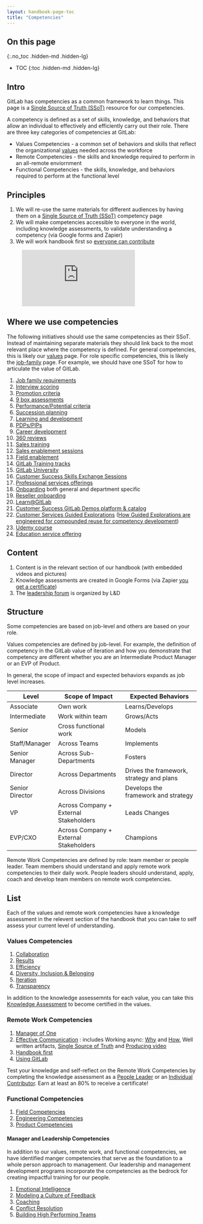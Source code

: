 ```yaml
---
layout: handbook-page-toc
title: "Competencies"
---
```


## On this page
{:.no_toc .hidden-md .hidden-lg}

- TOC
{:toc .hidden-md .hidden-lg}

## Intro

GitLab has competencies as a common framework to learn things. This page is a [Single Source of Truth (SSoT)](https://docs.gitlab.com/ee/development/documentation/styleguide.html#why-a-single-source-of-truth) resource for our competencies. 

A competency is defined as a set of skills, knowledge, and behaviors that allow an individual to effectively and efficiently carry out their role. There are three key categories of competencies at GitLab: 

*  Values Competencies - a common set of behaviors and skills that reflect the organizational [values](/handbook/values/) needed across the workforce
*  Remote Competencies - the skills and knowledge required to perform in an all-remote enviornment
*  Functional Competencies - the skills, knowledge, and behaviors required to perform at the functional level

## Principles

1. We will re-use the same materials for different audiences by having them on a [Single Source of Truth (SSoT)](https://docs.gitlab.com/ee/development/documentation/styleguide.html#why-a-single-source-of-truth) competency page
1. We will make competencies accessible to everyone in the world, including knowledge assessments, to validate understanding a competency (via Google forms and Zapier)
1. We will work handbook first so [everyone can contribute](https://about.gitlab.com/company/strategy/#mission)

 <!-- blank line -->
 <figure class="video_container">
   <iframe src="https://www.youtube.com/embed/oXTZQpICxeE" frameborder="0" allowfullscreen="true"> </iframe>
 </figure>
 <!-- blank line -->

## Where we use competencies 

The following initiatives should use the same competencies as their SSoT.
Instead of maintaining separate materials they should link back to the most relevant place where the competency is defined. For general competencies, this is likely our [values](/handbook/values/) page. For role specific competencies, this is likely the [job-family](/handbook/hiring/job-families/#format) page.
For example, we should have one SSoT for how to articulate the value of GitLab.

1.  [Job family requirements](/handbook/hiring/job-families/#format)
1.  [Interview scoring](/handbook/hiring/recruiting-framework/hiring-manager/#step-12hm-complete-feedback-in-greenhousenext-steps)
1.  [Promotion criteria](/handbook/people-group/promotions-transfers/)
1.  [9 box assessments](https://www.predictivesuccess.com/blog/9-box/)
1.  [Performance/Potential criteria](/handbook/people-group/performance-assessments-and-succession-planning/#the-performancepotential-matrix)
1.  [Succession planning](/handbook/people-group/performance-assessments-and-succession-planning/#succession-planning)
1.  [Learning and development](/handbook/people-group/learning-and-development/)
1.  [PDPs/PIPs](/handbook/leadership/underperformance/)
1.  [Career development](/handbook/people-group/learning-and-development/career-development/)
1.  [360 reviews](/handbook/people-group/360-feedback/)
1.  [Sales training](/handbook/sales/training/)
1.  [Sales enablement sessions](/handbook/sales/training/sales-enablement-sessions/)
1.  [Field enablement](/handbook/sales/field-operations/field-enablement/)
1.  [GitLab Training tracks](/training/)
1.  [GitLab University](https://docs.gitlab.com/ee/university/)
1.  [Customer Success Skills Exchange Sessions](/handbook/sales/training/customer-success-skills-exchange/)
1.  [Professional services offerings](/handbook/customer-success/professional-services-engineering/offerings/)
1.  [Onboarding](/handbook/people-group/general-onboarding/) both general and department specific
1.  [Reseller onboarding](/handbook/resellers/onboarding/)
1.  [Learn@GitLab](https://about.gitlab.com/learn/)
1.  [Customer Success GitLab Demos platform & catalog](https://gitlabdemo.com/)
1.  [Customer Services Guided Explorations](https://gitlab.com/guided-explorations) ([How Guided Explorations are engineered for compounded reuse for competency development](https://gitlab.com/guided-explorations/guided-exploration-concept/-/blob/master/README.md))
1.  [Udemy course](https://www.udemy.com/gitlab-for-beginners/)
1.  [Education service offering](https://about.gitlab.com/services/education/) 

## Content

1. Content is in the relevant section of our handbook (with embedded videos and pictures)
1. Knowledge assessments are created in Google Forms (via Zapier [you get a certificate](/handbook/people-group/learning-and-development/certifications/#how-to-create-a-knowledge-assessment))
1. The [leadership forum](/handbook/people-group/learning-and-development/leadership-forum/) is organized by L&D

## Structure
Some competencies are based on job-level and others are based on your role. 

Values competencies are defined by job-level. For example, the definition of competency in the GitLab value of iteration and how you demonstrate that competency are different whether you are an Intermediate Product Manager or an EVP of Product.

In general, the scope of impact and expected behaviors expands as job level increases.

| Level | Scope of Impact | Expected Behaviors | 
|-----------------|----------------------------------------|------------------------------------------|
| Associate | Own work | Learns/Develops | 
| Intermediate | Work within team | Grows/Acts | 
| Senior | Cross functional work | Models | 
| Staff/Manager | Across Teams | Implements | 
| Senior Manager | Across Sub-Departments | Fosters | 
| Director | Across Departments | Drives the framework, strategy and plans | 
| Senior Director | Across Divisions | Develops the framework and strategy | 
| VP | Across Company + External Stakeholders | Leads Changes |
| EVP/CXO | Across Company + External Stakeholders | Champions  | 

Remote Work Competencies are defined by role: team member or people leader. Team members should understand and apply remote work competencies to their daily work. People leaders should understand, apply, coach and develop team members on remote work competencies. 

## List

Each of the values and remote work competencies have a knowledge assessment in the relevent section of the handbook that you can take to self assess your current level of understanding. 

### Values Competencies
1. [Collaboration](/handbook/values/#collaboration-competency)
1. [Results](/handbook/values/#results-competency)
1. [Efficiency](/handbook/values/#efficiency-competency)
1. [Diversity, Inclusion & Belonging ](/handbook/values/#diversity-inclusion--belonging-competency)
1. [Iteration](/handbook/values/#iteration-competency)
1. [Transparency](/handbook/values/#transparency-competency)

In addition to the knowledge assessemnts for each value, you can take this [Knowledge Assessment](/handbook/values/#gitlab-values-knowledge-assessment) to become certified in the values.

### Remote Work Competencies 
1. [Manager of One](/handbook/leadership/#managers-of-one)
1. [Effective Communication](/handbook/communication/#effective-communication-competency) : includes Working async: [Why](/company/culture/all-remote/asynchronous/) and [How](/handbook/communication/), Well written artifacts, [Single Source of Truth](/handbook/documentation/#documentation-is-the-single-source-of-truth-ssot) and [Producing video](/handbook/communication/youtube/)
1. [Handbook first](/handbook/handbook-usage/#handbook-first-competency)
1. [Using GitLab](/handbook/using-gitlab-at-gitlab/#using-gitlab-competency)

Test your knowledge and self-reflect on the Remote Work Competencies by completing the knowledge assessment as a [People Leader](https://docs.google.com/forms/d/e/1FAIpQLSemWK_Ki0aAMepKAQnaN-uMr1JBlkCs3O80sBli4PaTl2uoDA/viewform) or an [Individual Contributor](https://docs.google.com/forms/d/e/1FAIpQLScN70eoAjJ0tuj_iSgFRkyRbeNLrO9Yz52897619IkwoNW-cw/viewform). Earn at least an 80% to receive a certificate! 

### Functional Competencies

1. [Field Competencies](/handbook/sales/training/field-functional-competencies/)
1. [Engineering Competencies](/handbook/engineering/career-development/career-matrix.html#technical-competencies)
1. [Product Competencies](/handbook/product/product-manager-role/#competencies)

#### Manager and Leadership Competencies

In addition to our values, remote work, and functional competencies, we have identified manger competencies that serve as the foundation to a whole person approach to management. Our leadership and management development programs incorporate the competencies as the bedrock for creating impactful training for our people.  

1. [Emotional Intelligence](/handbook/people-group/learning-and-development/emotional-intelligence/#emotional-intelligence-manager-competency)
2. [Modeling a Culture of Feedback](/handbook/people-group/guidance-on-feedback/#modeling-a-culture-of-feedback-manager-competency)
3. [Coaching](/handbook/leadership/coaching/)
4. [Conflict Resolution](/handbook/leadership/managing-conflict/)
5. [Building High Performing Teams](/handbook/leadership/#building-high-performing-teams)
